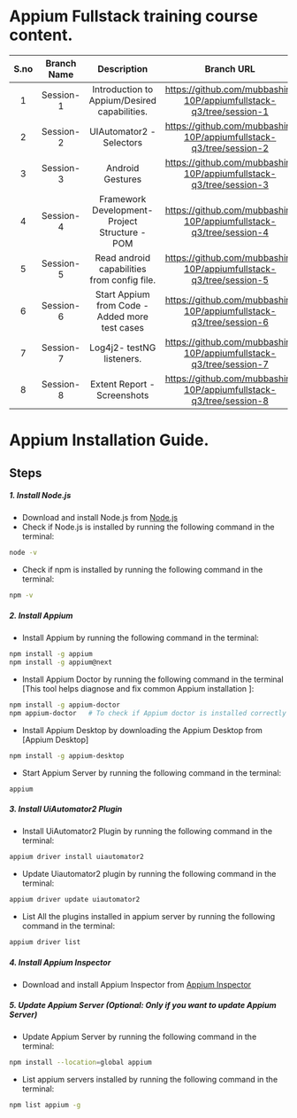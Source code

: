# Appium Fullstack training course content.
| S.no | Branch Name |                  Description                   |                             Branch URL                             |
|:----:|:-----------:|:----------------------------------------------:|:------------------------------------------------------------------:|
|  1   |  Session-1  |  Introduction to Appium/Desired capabilities.  | https://github.com/mubbashir-10P/appiumfullstack-q3/tree/session-1 |
|  2   |  Session-2  |            UIAutomator2 - Selectors            | https://github.com/mubbashir-10P/appiumfullstack-q3/tree/session-2 |
|  3   |  Session-3  |                Android Gestures                | https://github.com/mubbashir-10P/appiumfullstack-q3/tree/session-3 |
|  4   |  Session-4  | Framework Development- Project Structure - POM | https://github.com/mubbashir-10P/appiumfullstack-q3/tree/session-4 |
|  5   |  Session-5  |  Read android capabilities from config file.   | https://github.com/mubbashir-10P/appiumfullstack-q3/tree/session-5 |
|  6   |  Session-6  | Start Appium from Code - Added more test cases | https://github.com/mubbashir-10P/appiumfullstack-q3/tree/session-6 |
|  7   |  Session-7  |           Log4j2- testNG listeners.            | https://github.com/mubbashir-10P/appiumfullstack-q3/tree/session-7 |
|  8   |  Session-8  |          Extent Report - Screenshots           | https://github.com/mubbashir-10P/appiumfullstack-q3/tree/session-8 |


# Appium Installation Guide.

## Steps

##### 1. Install Node.js
- Download and install Node.js from [Node.js](https://nodejs.org/en/)
- Check if Node.js is installed by running the following command in the terminal:
```bash
node -v
```
- Check if npm is installed by running the following command in the terminal:
```bash
npm -v
```

##### 2. Install Appium
- Install Appium by running the following command in the terminal:
```bash
npm install -g appium
npm install -g appium@next
```
- Install Appium Doctor by running the following command in the terminal [This tool helps diagnose and fix common Appium installation ]:
```bash
npm install -g appium-doctor
npm appium-doctor   # To check if Appium doctor is installed correctly
```
- Install Appium Desktop by downloading the Appium Desktop from [Appium Desktop]
```bash
npm install -g appium-desktop
```
- Start Appium Server by running the following command in the terminal:
```bash
appium
```

##### 3. Install UiAutomator2 Plugin
- Install UiAutomator2 Plugin by running the following command in the terminal:
```bash
appium driver install uiautomator2
```
- Update Uiautomator2 plugin by running the following command in the terminal:
```bash
appium driver update uiautomator2
```
- List All the plugins installed in appium server by running the following command in the terminal:
```bash
appium driver list
```
##### 4. Install Appium Inspector
- Download and install Appium Inspector from [Appium Inspector](https://github.com/appium/appium-inspector/releases/download/v2024.2.2/Appium-Inspector-windows-2024.2.2.exe)

##### 5. Update Appium Server (Optional: Only if you want to update Appium Server)
- Update Appium Server by running the following command in the terminal:
```bash
npm install --location=global appium
```
- List appium servers installed by running the following command in the terminal:
```bash
npm list appium -g 
```
